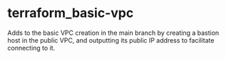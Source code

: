 # terraform_basic-vpc
Adds to the basic VPC creation in the main branch by creating a bastion host in the public VPC, and outputting its public IP address to facilitate connecting to it.
